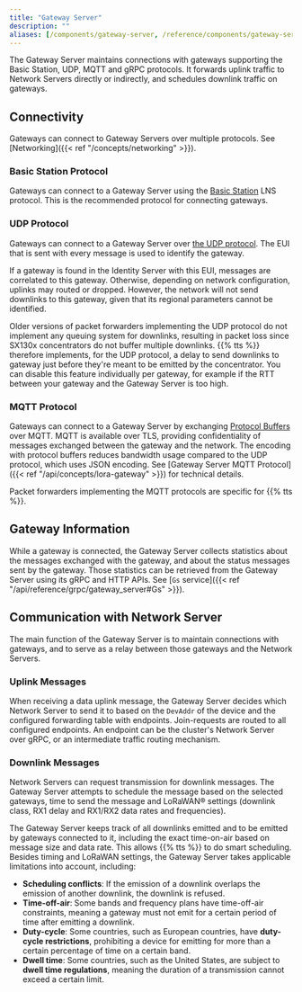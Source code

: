 ```yaml
---
title: "Gateway Server"
description: ""
aliases: [/components/gateway-server, /reference/components/gateway-server]
---
```


The Gateway Server maintains connections with gateways supporting the Basic Station, UDP, MQTT and gRPC protocols. It forwards uplink traffic to Network Servers directly or indirectly, and schedules downlink traffic on gateways.

<!--more-->

## Connectivity

Gateways can connect to Gateway Servers over multiple protocols. See [Networking]({{< ref "/concepts/networking" >}}).

### Basic Station Protocol

Gateways can connect to a Gateway Server using the [Basic Station](https://lora-developers.semtech.com/resources/tools/lora-basics/lora-basics-for-gateways/) LNS protocol. This is the recommended protocol for connecting gateways.

### UDP Protocol

Gateways can connect to a Gateway Server over [the UDP protocol](https://github.com/Lora-net/packet_forwarder/blob/master/PROTOCOL.TXT). The EUI that is sent with every message is used to identify the gateway.

If a gateway is found in the Identity Server with this EUI, messages are correlated to this gateway. Otherwise, depending on network configuration, uplinks may routed or dropped. However, the network will not send downlinks to this gateway, given that its regional parameters cannot be identified.

Older versions of packet forwarders implementing the UDP protocol do not implement any queuing system for downlinks, resulting in packet loss since SX130x concentrators do not buffer multiple downlinks. {{% tts %}} therefore implements, for the UDP protocol, a delay to send downlinks to gateway just before they're meant to be emitted by the concentrator. You can disable this feature individually per gateway, for example if the RTT between your gateway and the Gateway Server is too high.

### MQTT Protocol

Gateways can connect to a Gateway Server by exchanging [Protocol Buffers](https://developers.google.com/protocol-buffers) over MQTT. MQTT is available over TLS, providing confidentiality of messages exchanged between the gateway and the network. The encoding with protocol buffers reduces bandwidth usage compared to the UDP protocol, which uses JSON encoding. See [Gateway Server MQTT Protocol]({{< ref "/api/concepts/lora-gateway" >}}) for technical details.

Packet forwarders implementing the MQTT protocols are specific for {{% tts %}}.

## Gateway Information

While a gateway is connected, the Gateway Server collects statistics about the messages exchanged with the gateway, and about the status messages sent by the gateway. Those statistics can be retrieved from the Gateway Server using its gRPC and HTTP APIs. See [`Gs` service]({{< ref "/api/reference/grpc/gateway_server#Gs" >}}).

## Communication with Network Server

The main function of the Gateway Server is to maintain connections with gateways, and to serve as a relay between those gateways and the Network Servers.

### Uplink Messages

When receiving a data uplink message, the Gateway Server decides which Network Server to send it to based on the `DevAddr` of the device and the configured forwarding table with endpoints. Join-requests are routed to all configured endpoints. An endpoint can be the cluster's Network Server over gRPC, or an intermediate traffic routing mechanism.

### Downlink Messages

Network Servers can request transmission for downlink messages. The Gateway Server attempts to schedule the message based on the selected gateways, time to send the message and LoRaWAN® settings (downlink class, RX1 delay and RX1/RX2 data rates and frequencies).

The Gateway Server keeps track of all downlinks emitted and to be emitted by gateways connected to it, including the exact time-on-air based on message size and data rate. This allows {{% tts %}} to do smart scheduling. Besides timing and LoRaWAN settings, the Gateway Server takes applicable limitations into account, including:

- **Scheduling conflicts**: If the emission of a downlink overlaps the emission of another downlink, the downlink is refused.
- **Time-off-air**: Some bands and frequency plans have time-off-air constraints, meaning a gateway must not emit for a certain period of time after emitting a downlink.
- **Duty-cycle**: Some countries, such as European countries, have **duty-cycle restrictions**, prohibiting a device for emitting for more than a certain percentage of time on a certain band.
- **Dwell time**: Some countries, such as the United States, are subject to **dwell time regulations**, meaning the duration of a transmission cannot exceed a certain limit.
